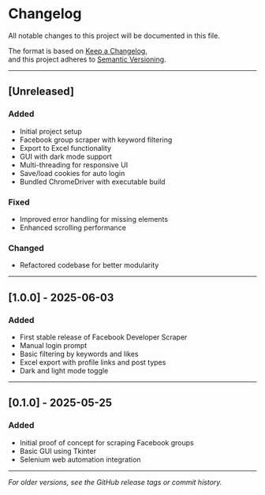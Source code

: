 # Changelog

All notable changes to this project will be documented in this file.

The format is based on [Keep a Changelog](https://keepachangelog.com/en/1.0.0/),  
and this project adheres to [Semantic Versioning](https://semver.org/spec/v2.0.0.html).

---

## [Unreleased]

### Added
- Initial project setup
- Facebook group scraper with keyword filtering
- Export to Excel functionality
- GUI with dark mode support
- Multi-threading for responsive UI
- Save/load cookies for auto login
- Bundled ChromeDriver with executable build

### Fixed
- Improved error handling for missing elements
- Enhanced scrolling performance

### Changed
- Refactored codebase for better modularity

---

## [1.0.0] - 2025-06-03

### Added
- First stable release of Facebook Developer Scraper
- Manual login prompt
- Basic filtering by keywords and likes
- Excel export with profile links and post types
- Dark and light mode toggle

---

## [0.1.0] - 2025-05-25

### Added
- Initial proof of concept for scraping Facebook groups
- Basic GUI using Tkinter
- Selenium web automation integration

---

*For older versions, see the GitHub release tags or commit history.*
